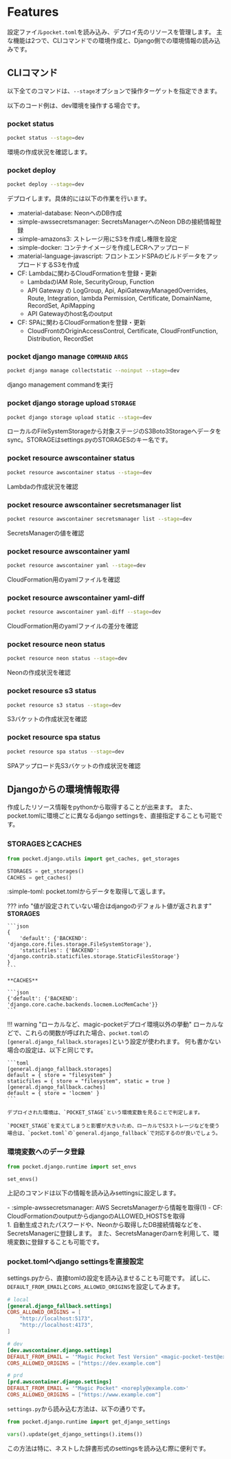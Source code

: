 # Features

設定ファイル`pocket.toml`を読み込み、デプロイ先のリソースを管理します。
主な機能は2つで、CLIコマンドでの環境作成と、Django側での環境情報の読み込みです。

## CLIコマンド

以下全てのコマンドは、`--stage`オプションで操作ターゲットを指定できます。

以下のコード例は、dev環境を操作する場合です。

### pocket status
```bash
pocket status --stage=dev
```
環境の作成状況を確認します。

### pocket deploy
```bash
pocket deploy --stage=dev
```
デプロイします。具体的には以下の作業を行います。

- :material-database: NeonへのDB作成
- :simple-awssecretsmanager: SecretsManagerへのNeon DBの接続情報登録
- :simple-amazons3: ストレージ用にS3を作成し権限を設定
- :simple-docker: コンテナイメージを作成しECRへアップロード
- :material-language-javascript: フロントエンドSPAのビルドデータをアップロードするS3を作成
- CF: Lambdaに関わるCloudFormationを登録・更新
    - LambdaのIAM Role, SecurityGroup, Function
    - API Gateway の LogGroup, Api, ApiGatewayManagedOverrides, Route, Integration, lambda Permission, Certificate, DomainName, RecordSet, ApiMapping
    - API Gatewayのhost名のoutput
- CF: SPAに関わるCloudFormationを登録・更新
    - CloudFrontのOriginAccessControl, Certificate, CloudFrontFunction, Distribution, RecordSet

### pocket django manage `COMMAND` `ARGS`
```bash
pocket django manage collectstatic --noinput --stage=dev
```
django management commandを実行

### pocket django storage upload `STORAGE`
```bash
pocket django storage upload static --stage=dev
```
ローカルのFileSystemStorageから対象ステージのS3Boto3Storageへデータをsync。STORAGEはsettings.pyのSTORAGESのキー名です。


### pocket resource awscontainer status
```bash
pocket resource awscontainer status --stage=dev
```
Lambdaの作成状況を確認

### pocket resource awscontainer secretsmanager list
```bash
pocket resource awscontainer secretsmanager list --stage=dev
```
SecretsManagerの値を確認

### pocket resource awscontainer yaml
```bash
pocket resource awscontainer yaml --stage=dev
```
CloudFormation用のyamlファイルを確認

### pocket resource awscontainer yaml-diff
```bash
pocket resource awscontainer yaml-diff --stage=dev
```
CloudFormation用のyamlファイルの差分を確認

### pocket resource neon status
```bash
pocket resource neon status --stage=dev
```
Neonの作成状況を確認

### pocket resource s3 status
```bash
pocket resource s3 status --stage=dev
```
S3バケットの作成状況を確認

### pocket resource spa status
```bash
pocket resource spa status --stage=dev
```
SPAアップロード先S3バケットの作成状況を確認

## Djangoからの環境情報取得
作成したリソース情報をpythonから取得することが出来ます。
また、pocket.tomlに環境ごとに異なるdjango settingsを、直接指定することも可能です。

### STORAGESとCACHES
```python
from pocket.django.utils import get_caches, get_storages

STORAGES = get_storages()
CACHES = get_caches()
```

:simple-toml: pocket.tomlからデータを取得して返します。

??? info "値が設定されていない場合はdjangoのデフォルト値が返されます"
    **STORAGES**

    ```json
    {
        'default': {'BACKEND': 'django.core.files.storage.FileSystemStorage'},
        'staticfiles': {'BACKEND': 'django.contrib.staticfiles.storage.StaticFilesStorage'}
    }
    ```

    **CACHES**

    ```json
    {'default': {'BACKEND': 'django.core.cache.backends.locmem.LocMemCache'}}
    ```

!!! warning "ローカルなど、magic-pocketデプロイ環境以外の挙動"
    ローカルなどで、これらの関数が呼ばれた場合、`pocket.toml`の`[general.django_fallback.storages]`という設定が使われます。
    何も書かない場合の設定は、以下と同じです。

    ```toml
    [general.django_fallback.storages]
    default = { store = "filesystem" }
    staticfiles = { store = "filesystem", static = true }
    [general.django_fallback.caches]
    default = { store = 'locmem' }
    ```

    デプロイされた環境は、`POCKET_STAGE`という環境変数を見ることで判定します。

    `POCKET_STAGE`を変えてしまうと影響が大きいため、ローカルでS3ストレージなどを使う場合は、`pocket.toml`の`general.django_fallback`で対応するのが良いでしょう。

### 環境変数へのデータ登録
```python
from pocket.django.runtime import set_envs

set_envs()
```

上記のコマンドは以下の情報を読み込みsettingsに設定します。

<div class="annotate" markdown>
- :simple-awssecretsmanager: AWS SecretsManagerから情報を取得(1)
- CF: CloudFormationのoutputからdjangoのALLOWED_HOSTSを取得
</div>
1.  自動生成されたパスワードや、Neonから取得したDB接続情報などを、SecretsManagerに登録します。
    また、SecretsManagerのarnを利用して、環境変数に登録することも可能です。

### pocket.tomlへdjango settingsを直接設定
settings.pyから、直接tomlの設定を読み込ませることも可能です。
試しに、`DEFAULT_FROM_EMAIL`と`CORS_ALLOWED_ORIGINS`を設定してみます。

```toml
# local
[general.django_fallback.settings]
CORS_ALLOWED_ORIGINS = [
    "http://localhost:5173",
    "http://localhost:4173",
]

# dev
[dev.awscontainer.django.settings]
DEFAULT_FROM_EMAIL = '"Magic Pocket Test Version" <magic-pocket-test@example.com>'
CORS_ALLOWED_ORIGINS = ["https://dev.example.com"]

# prd
[prd.awscontainer.django.settings]
DEFAULT_FROM_EMAIL = '"Magic Pocket" <noreply@example.com>'
CORS_ALLOWED_ORIGINS = ["https://www.example.com"]
```

`settings.py`から読み込む方法は、以下の通りです。
```python
from pocket.django.runtime import get_django_settings

vars().update(get_django_settings().items())
```

この方法は特に、ネストした辞書形式のsettingsを読み込む際に便利です。
